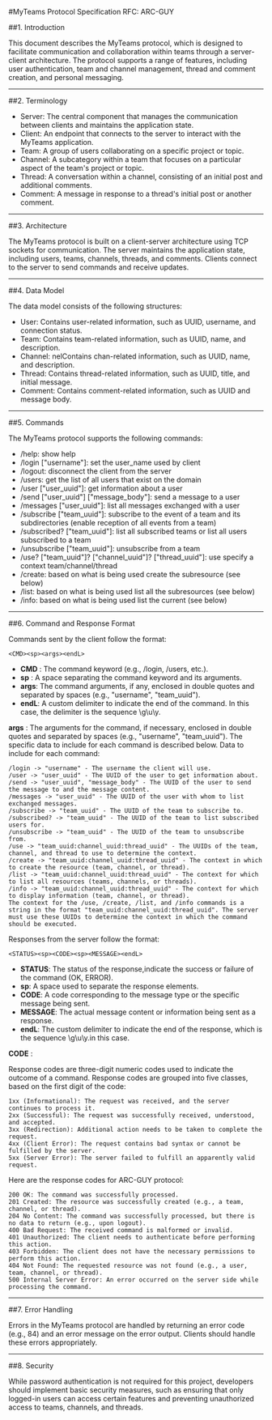#MyTeams Protocol Specification
RFC: ARC-GUY

##1. Introduction

This document describes the MyTeams protocol, which is designed to facilitate communication and collaboration within teams through a server-client architecture. The protocol supports a range of features, including user authentication, team and channel management, thread and comment creation, and personal messaging.

---

##2. Terminology

- Server: The central component that manages the communication between clients and maintains the application state.
- Client: An endpoint that connects to the server to interact with the MyTeams application.
- Team: A group of users collaborating on a specific project or topic.
- Channel: A subcategory within a team that focuses on a particular aspect of the team's project or topic.
- Thread: A conversation within a channel, consisting of an initial post and additional comments.
- Comment: A message in response to a thread's initial post or another comment.

---

##3. Architecture

The MyTeams protocol is built on a client-server architecture using TCP sockets for communication. The server maintains the application state, including users, teams, channels, threads, and comments. Clients connect to the server to send commands and receive updates.

---

##4. Data Model

The data model consists of the following structures:

- User: Contains user-related information, such as UUID, username, and connection status.
- Team: Contains team-related information, such as UUID, name, and description.
- Channel: nelContains chan-related information, such as UUID, name, and description.
- Thread: Contains thread-related information, such as UUID, title, and initial message.
- Comment: Contains comment-related information, such as UUID and message body.

---

##5. Commands

The MyTeams protocol supports the following commands:

- /help: show help
- /login ["username"]: set the user_name used by client
- /logout: disconnect the client from the server
- /users: get the list of all users that exist on the domain
- /user ["user_uuid"]: get information about a user
- /send ["user_uuid"] ["message_body"]: send a message to a user
- /messages ["user_uuid"]: list all messages exchanged with a user
- /subscribe ["team_uuid"]: subscribe to the event of a team and its subdirectories (enable reception of all events from a team)
- /subscribed? ["team_uuid"]: list all subscribed teams or list all users subscribed to a team
- /unsubscribe ["team_uuid"]: unsubscribe from a team
- /use? ["team_uuid"]? ["channel_uuid"]? ["thread_uuid"]: use specify a context team/channel/thread
- /create: based on what is being used create the subresource (see below)
- /list: based on what is being used list all the subresources (see below)
- /info: based on what is being used list the current (see below)

---

##6. Command and Response Format

Commands sent by the client follow the format:

    <CMD><sp><args><endL>

- **CMD** : The command keyword (e.g., /login, /users, etc.).
- **sp** : A space separating the command keyword and its arguments.
- **args**: The command arguments, if any, enclosed in double quotes and separated by spaces (e.g., "username", "team_uuid").
- **endL**: A custom delimiter to indicate the end of the command. In this case, the delimiter is the sequence \g\u\y.

**args** : The arguments for the command, if necessary, enclosed in double quotes and separated by spaces (e.g., "username", "team_uuid"). The specific data to include for each command is described below.
Data to include for each command:

    /login -> "username" - The username the client will use.
    /user -> "user_uuid" - The UUID of the user to get information about.
    /send -> "user_uuid", "message_body" - The UUID of the user to send the message to and the message content.
    /messages -> "user_uuid" - The UUID of the user with whom to list exchanged messages.
    /subscribe -> "team_uuid" - The UUID of the team to subscribe to.
    /subscribed? -> "team_uuid" - The UUID of the team to list subscribed users for.
    /unsubscribe -> "team_uuid" - The UUID of the team to unsubscribe from.
    /use -> "team_uuid:channel_uuid:thread_uuid" - The UUIDs of the team, channel, and thread to use to determine the context.
    /create -> "team_uuid:channel_uuid:thread_uuid" - The context in which to create the resource (team, channel, or thread).
    /list -> "team_uuid:channel_uuid:thread_uuid" - The context for which to list all resources (teams, channels, or threads).
    /info -> "team_uuid:channel_uuid:thread_uuid" - The context for which to display information (team, channel, or thread).
    The context for the /use, /create, /list, and /info commands is a string in the format "team_uuid:channel_uuid:thread_uuid". The server must use these UUIDs to determine the context in which the command should be executed.


Responses from the server follow the format:

    <STATUS><sp><CODE><sp><MESSAGE><endL>

- **STATUS**: The status of the response,indicate the success or failure of the command (OK, ERROR).
- **sp**: A space used to separate the response elements.
- **CODE**: A code corresponding to the message type or the specific message being sent.
- **MESSAGE**: The actual message content or information being sent as a response.
- **endL**: The custom delimiter to indicate the end of the response, which is the sequence \g\u\y.in this case.

**CODE** :

Response codes are three-digit numeric codes used to indicate the outcome of a command. Response codes are grouped into five classes, based on the first digit of the code:

    1xx (Informational): The request was received, and the server continues to process it.
    2xx (Successful): The request was successfully received, understood, and accepted.
    3xx (Redirection): Additional action needs to be taken to complete the request.
    4xx (Client Error): The request contains bad syntax or cannot be fulfilled by the server.
    5xx (Server Error): The server failed to fulfill an apparently valid request.

Here are the response codes for ARC-GUY protocol:

    200 OK: The command was successfully processed.
    201 Created: The resource was successfully created (e.g., a team, channel, or thread).
    204 No Content: The command was successfully processed, but there is no data to return (e.g., upon logout).
    400 Bad Request: The received command is malformed or invalid.
    401 Unauthorized: The client needs to authenticate before performing this action.
    403 Forbidden: The client does not have the necessary permissions to perform this action.
    404 Not Found: The requested resource was not found (e.g., a user, team, channel, or thread).
    500 Internal Server Error: An error occurred on the server side while processing the command.

---

##7. Error Handling

Errors in the MyTeams protocol are handled by returning an error code (e.g., 84) and an error message on the error output. Clients should handle these errors appropriately.

---

##8. Security

While password authentication is not required for this project, developers should implement basic security measures, such as ensuring that only logged-in users can access certain features and preventing unauthorized access to teams, channels, and threads.

